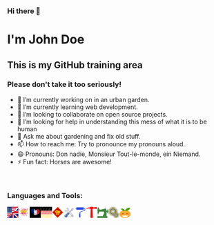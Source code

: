 ### Hi there 👋

# I'm John Doe

## This is my GitHub training area

### Please don't take it too seriously!

- 🔭 I’m currently working on in an urban garden.
- 🌱 I’m currently learning web development.
- 👯 I’m looking to collaborate on open source projects.
- 🤔 I’m looking for help in understanding this mess of what it is to be human
- 💬 Ask me about gardening and fix old stuff.
- 📫 How to reach me: Try to pronounce my pronouns aloud.
- 😄 Pronouns: Don nadie, Monsieur Tout-le-monde, ein Niemand.
- ⚡ Fun fact: Horses are awesome!

<br />

### Languages and Tools:

<img align="left" alt="english" width="26px" src="./img/us-uk-flag.svg">
<img align="left" alt="spanish" width="26px" src="./img/spanish-flag.svg">
<img align="left" alt="french" width="26px" src="./img/french-flag.svg">
<img align="left" alt="german" width="26px" src="./img/german-flag.svg">
<img align="left" alt="chinese" width="26px" src="./img/chinese.svg">
<img align="left" alt="tools" width="26px" src="./img/tools.svg">
<img align="left" alt="paintbrush" width="26px" height="auto" src="./img/paintbrush.svg">
<img align="left" alt="hammer" width="26px" height="auto" src="./img/hammer.svg">
<img align="left" alt="sewing machine" width="26px" src="./img/sewing-machine.svg">
<img align="left" alt="gears" width="26px" src="./img/gears.svg">
<img align="left" alt="lol" width="26px" src="./img/lol.svg">

